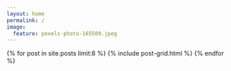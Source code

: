 ```yaml
---
layout: home
permalink: /
image:
  feature: pexels-photo-165509.jpeg
---
```


<div class="tiles">
{% for post in site.posts limit:8 %}
	{% include post-grid.html %}
{% endfor %}
</div><!-- /.tiles -->

